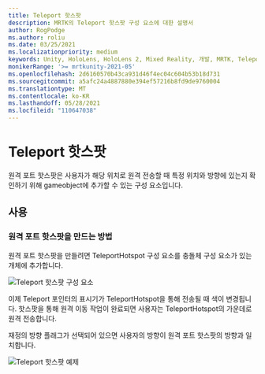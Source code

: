 ```yaml
---
title: Teleport 핫스팟
description: MRTK의 Teleport 핫스팟 구성 요소에 대한 설명서
author: RogPodge
ms.author: roliu
ms.date: 03/25/2021
ms.localizationpriority: medium
keywords: Unity, HoloLens, HoloLens 2, Mixed Reality, 개발, MRTK, Teleport 시스템, Teleport 핫스팟
monikerRange: '>= mrtkunity-2021-05'
ms.openlocfilehash: 2d6160570b43ca931d46f4ec04c604b53b18d731
ms.sourcegitcommit: a5afc24a4887880e394ef57216b8fd9de9760004
ms.translationtype: MT
ms.contentlocale: ko-KR
ms.lasthandoff: 05/28/2021
ms.locfileid: "110647038"
---
```

# <a name="teleport-hotspot"></a>Teleport 핫스팟

원격 포트 핫스팟은 사용자가 해당 위치로 원격 전송할 때 특정 위치와 방향에 있는지 확인하기 위해 gameobject에 추가할 수 있는 구성 요소입니다.

## <a name="usage"></a>사용

### <a name="how-to-create-a-teleport-hotspot"></a>원격 포트 핫스팟을 만드는 방법

원격 포트 핫스팟을 만들려면 TeleportHotspot 구성 요소를 충돌체 구성 요소가 있는 개체에 추가합니다. 

![Teleport 핫스팟 구성 요소](../images/teleport/TeleportHotspotComponent.png)

이제 Teleport 포인터의 표시기가 TeleportHotspot을 통해 전송될 때 색이 변경됩니다. 핫스팟을 통해 원격 이동 작업이 완료되면 사용자는 TeleportHotspot의 가운데로 원격 전송합니다.

재정의 방향 플래그가 선택되어 있으면 사용자의 방향이 원격 포트 핫스팟의 방향과 일치합니다.

![Teleport 핫스팟 예제](../images/teleport/TeleportHotspotExample.gif)
